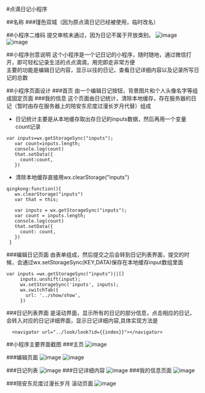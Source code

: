 #点滴日记小程序

##名称
###瑾色双城（因为原点滴日记已经被使用，临时改名）

##小程序二维码
提交审核未通过，因为日记不属于开放类别。
![image](https://github.com/879579620/MyResource/blob/master/diary/%E5%B0%8F%E7%A8%8B%E5%BA%8F%E7%A0%81.jpg?raw=true)
![image](https://github.com/879579620/MyResource/blob/master/diary/%E7%89%88%E6%9C%AC%E4%BF%A1%E6%81%AF.png?raw=true)

##小程序创意说明
这个小程序是一个记日记的小程序，随时随地，通过微信打开，即可轻松记录生活的点点滴滴，用完即走非常方便<br  />
主要的功能是编辑日记内容，显示以往的日记，查看日记详细内容以及记录所写日记的总数

##小程序页面设计
###首页
由一个编辑日记按钮，背景图片和个人头像名字等组成固定页面
###我的信息
这个页面由日记统计，清除本地缓存，存在服务器的日记（暂时由存在服务器上的陪安东尼度过漫长岁月代替）组成<br  />
* 日记统计主要是从本地缓存取出存日记的inputs数据，然后再用一个变量count记录
 ```
 var inputs=wx.getStorageSync("inputs");
    var count=inputs.length;
    console.log(count)
    that.setData({
      count:count,
    })
 ```
* 清除本地缓存直接用wx.clearStorage("inputs")
 ```
qingkong:function(){
    wx.clearStorage("inputs")
    var that = this;

    var inputs = wx.getStorageSync("inputs");
    var count = inputs.length;
    console.log(count)
    that.setData({
      count: count,
    })
  }
 ```
###编辑日记页面
由表单组成，然后提交之后会转到日记列表界面，提交的时候，会通过wx.setStorageSync(KEY,DATA)保存在本地缓存input数组里面<br  />
 ```
 var inputs =wx.getStorageSync("inputs")||[]
      inputs.unshift(input);
      wx.setStorageSync('inputs', inputs);
      wx.switchTab({
        url: '../show/show',
      })
 ```
###日记列表界面
是滚动界面，显示所有的日记的部分信息，点击相应的日记，会转入对应的日记详细界面，显示日记详细内容,具体实现方法是
```
  <navigator url="../look/look?id={{index}}"></navigator>
```
##小程序主要界面截图
###主页
![image](https://github.com/879579620/MyResource/blob/master/diary/%E9%A6%96%E9%A1%B5.jpg?raw=true)

###编辑页面
![image](https://github.com/879579620/MyResource/blob/master/diary/%E7%BC%96%E8%BE%91%E6%97%A5%E8%AE%B0%E7%95%8C%E9%9D%A2.png?raw=true)
![image](https://github.com/879579620/MyResource/blob/master/diary/%E7%BC%96%E8%BE%91%E6%97%A5%E8%AE%B0%E5%86%85%E5%AE%B9.png?raw=true)

###日记列表
![image](https://github.com/879579620/MyResource/blob/master/diary/%E6%97%A5%E8%AE%B0%E5%88%97%E8%A1%A8.png?raw=true)
###日记详细内容
![image](https://github.com/879579620/MyResource/blob/master/diary/%E6%97%A5%E8%AE%B0%E5%86%85%E5%AE%B9.png?raw=true)
###我的信息页面
![image](https://github.com/879579620/MyResource/blob/master/diary/%E6%88%91%E7%9A%84%E4%BF%A1%E6%81%AF.png?raw=true)

###陪安东尼度过漫长岁月 滚动页面
![image](https://github.com/879579620/MyResource/blob/master/diary/%E9%99%AA%E5%AE%89%E4%B8%9C%E5%B0%BC%E5%BA%A6%E8%BF%87%E6%BC%AB%E9%95%BF%E5%B2%81%E6%9C%88%20%E6%BB%9A%E5%8A%A8%E7%95%8C%E9%9D%A2.png?raw=true)
